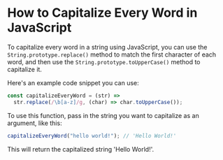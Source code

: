 # How to Capitalize Every Word in JavaScript

To capitalize every word in a string using JavaScript, you can use the `String.prototype.replace()` method to match the first character of each word, and then use the `String.prototype.toUpperCase()` method to capitalize it.

Here's an example code snippet you can use:

```js
const capitalizeEveryWord = (str) =>
  str.replace(/\b[a-z]/g, (char) => char.toUpperCase());
```

To use this function, pass in the string you want to capitalize as an argument, like this:

```js
capitalizeEveryWord("hello world!"); // 'Hello World!'
```

This will return the capitalized string 'Hello World!'.
